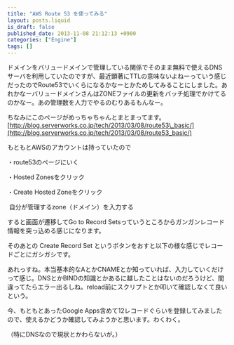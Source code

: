 ```yaml
---
title: "AWS Route 53 を使ってみる"
layout: posts.liquid
is_draft: false
published_date: 2013-11-08 21:12:13 +0900
categories: ["Engine"]
tags: []
---
```


ドメインをバリュードメインで管理している関係でそのまま無料で使えるDNSサーバを利用していたのですが、最近顕著にTTLの意味ないよねーっていう感じだったのでRoute53でいくらになるかなーとかためしてみることにしました。あれかなーバリュードメインさんはZONEファイルの更新をバッチ処理でかけてるのかなー。あの管理数を人力でやるのむりあるもんなー。

ちなみにこのページがめっちゃちゃんとまとまってます。  
[http://blog.serverworks.co.jp/tech/2013/03/08/route53\_basic/](http://blog.serverworks.co.jp/tech/2013/03/08/route53_basic/)

もともとAWSのアカウントは持っていたので  
  
・route53のページにいく

・Hosted Zonesをクリック  
  
・Create Hosted Zoneをクリック  
  
&nbsp;自分が管理するzone（ドメイン）を入力する  
  
すると画面が遷移してGo to Record Setsっていうところからガンガンレコード情報を突っ込める感じになります。  
  
そのあとの Create Record Set というボタンをおすと以下の様な感じでレコードごとにガシガシです。

あれっすね。本当基本的なAとかCNAMEとか知っていれば、入力していくだけって感じ。DNSとかBINDの知識とかあるに越したことはないのだろうけど、間違ってたらエラー出るしね。reload前にスクリプトとか叩いて確認しなくて良いという。

今、もともとあったGoogle Apps含めて12レコードぐらいを登録してみましたので、使えるかどうか確認してみようかと思います。わくわく。  
  
（特にDNSなので現状とかわらないが。）


